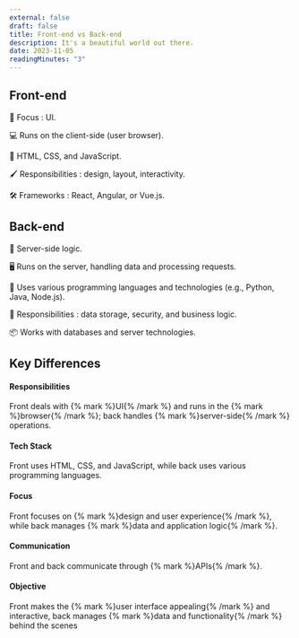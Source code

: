 ```yaml
---
external: false
draft: false
title: Front-end vs Back-end
description: It's a beautiful world out there.
date: 2023-11-05
readingMinutes: "3"
---
```


## Front-end

🌟 Focus : UI.

💻 Runs on the client-side (user browser).

🎨 HTML, CSS, and JavaScript.

🖌️ Responsibilities : design, layout, interactivity.

🛠️ Frameworks : React, Angular, or Vue.js.

## Back-end

🏢 Server-side logic.

🖥️ Runs on the server, handling data and processing requests.

💾 Uses various programming languages and technologies (e.g., Python, Java, Node.js).

🔐 Responsibilities : data storage, security, and business logic.

📦 Works with databases and server technologies.

## Key Differences

#### Responsibilities

Front deals with {% mark %}UI{% /mark %} and runs in the {% mark %}browser{% /mark %}; back handles {% mark %}server-side{% /mark %} operations.

#### Tech Stack

Front uses HTML, CSS, and JavaScript, while back uses various programming languages.

#### Focus

Front focuses on {% mark %}design and user experience{% /mark %}, while back manages {% mark %}data and application logic{% /mark %}.

#### Communication

Front and back communicate through {% mark %}APIs{% /mark %}.

#### Objective

Front makes the {% mark %}user interface appealing{% /mark %} and interactive, back manages {% mark %}data and functionality{% /mark %} behind the scenes
